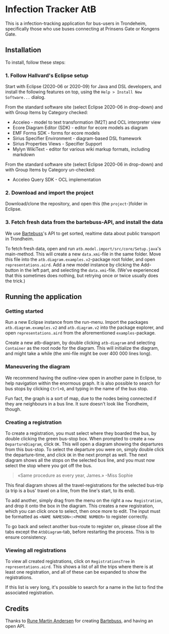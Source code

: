 # Infection Tracker AtB
This is a infection-tracking application for bus-users in Trondeheim, specifically those who use buses connecting at Prinsens Gate or Kongens Gate.

## Installation

To install, follow these steps:

### 1. Follow Hallvard's Eclipse setup

Start with Eclipse (2020-06 or 2020-09) for Java and DSL developers, and install the following features on top, using the `Help > Install New Software...` dialog.

From the standard software site (select Eclipse 2020-06 in drop-down) and with Group Items by Category checked:
* Acceleo - model to text transformation (M2T) and OCL interpreter view
* Ecore Diagram Editor (SDK) - editor for ecore models as diagram
* EMF Forms SDK - forms for ecore models
* Sirius Specifier Environment - diagram-based DSL framework
* Sirius Properties Views - Specifier Support
* Mylyn WikiText - editor for various wiki markup formats, including markdown

From the standard software site (select Eclipse 2020-06 in drop-down) and with Group Items by Category un-checked:
* Acceleo Query SDK - OCL implementation

### 2. Download and import the project
Download/clone the repository, and open this (the `project`-)folder in Eclipse.

### 3. Fetch fresh data from the bartebuss-API, and install the data
We use [Bartebuss](https://bartebuss.no)'s API to get sorted, realtime data about public transport in Trondheim. 

To fetch fresh data, open and run `atb.model.import/src/core/Setup.java`'s main-method. This will create a new `data.xmi`-file in the same folder. 
Move this file into the `atb.diagram.examples.v2`-package root folder, and open `representations.aird`. 
Add a new model instance by clicking the Add-button in the left part, and selecting the `data.xmi`-file. 
(We've experienced that this sometimes does nothing, but retrying once or twice usually does the trick.)

## Running the application

### Getting started
Run a new Eclipse instance from the run-menu. 
Import the packages `atb.diagram.examples.v2` and `atb.diagram.v2` into the package explorer, and open `representations.aird` from the aforementioned `examples`-package.

Create a new atb-diagram, by double clicking `atb-diagram` and selecting `Container` as the root node for the diagram. 
This will initialize the diagram, and might take a while (the xmi-file might be over 400 000 lines long).

### Maneuvering the diagram
We recommend having the outline-view open in another pane in Eclipse, to help navigation within the enormous graph. 
It is also possible to search for bus stops by clicking `Ctrl+O`, and typing in the name of the bus stop.

Fun fact, the graph is a sort of map, due to the nodes being connected if they are neighbours in a bus line. It sure doesn't look like Trondheim, though. 

### Creating a registration
To create a registration, you must select where they boarded the bus, by double clicking the green bus-stop box. 
When prompted to create a `new DepartureDiagram`, click `OK`. This will open a diagram showing the departures from this bus-stop. 
To select the departure you were on, simply double click the departure-time, and click `OK` in the next prompt as well.
The next diagram shows all the stops on the selected bus line, and you must now select the stop where you got off the bus. 
  > «Same procedure as every year, James.» -Miss Sophie

This final diagram shows all the travel-registrations for the selected bus-trip (a trip is a bus' travel on a line, from the line's start, to its end).

To add another, simply drag from the menu on the right a `new Registration`, and drop it onto the box in the diagram. This creates a new registration, which you can click once to select, then once more to edit. The input must be formatted as `<NAME NAMESON>:<PHONE NUMBER>` to register correctly. 

To go back and select another bus-route to register on, please close all the tabs except the `AtbDiagram`-tab, before restarting the process. This is to ensure consistency. 


### Viewing all registrations
To view all created registrations, click on `RegistrationsTree` in `representations.aird`. This shows a list of all the trips where there is at least one registration, and all of these can be expanded to show the registrations. 

If this list is very long, it's possible to search for a name in the list to find the associated registration.


## Credits
Thanks to [Rune Martin Andersen](https://twitter.com/kvisten) for creating [Bartebuss](https://twitter.com/bartebuss), and having an open API. 



